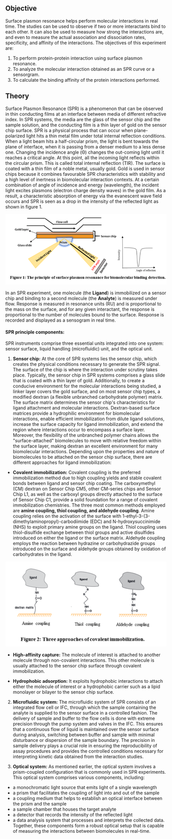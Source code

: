 ## Objective

Surface plasmon resonance helps perform molecular interactions in real time. The studies can be used to observe if two or more interactants bind to each other. It can also be used to measure how strong the interactions are, and even to measure the actual association and dissociation rates, specificity, and affinity of the interactions.
The objectives of this experiment are:
1. To perform protein-protein interaction using surface plasmon resonance.
2. To analyze the molecular interaction obtained as an SPR curve or a sensorgram.
3. To calculate the binding affinity of the protein interactions performed.


## Theory

Surface Plasmon Resonance (SPR) is a phenomenon that can be observed in thin conducting films at an interface between media of different refractive index. In SPR systems, the media are the glass of the sensor chip and the sample solution, and the conducting film is a thin layer of gold on the sensor chip surface. SPR is a physical process that can occur when plane-polarized light hits a thin metal film under total internal reflection conditions. When a light beam hits a half-circular prism, the light is bent towards the plane of interface, when it is passing from a denser medium to a less dense one. Changing the incidence angle (Θ) changes the out-coming light until it reaches a critical angle. At this point, all the incoming light reflects within the circular prism. This is called total internal reflection (TIR). 
The surface is coated with a thin film of a noble metal, usually gold. Gold is used in sensor chips because it combines favourable SPR characteristics with stability and a high level of inertness in biomolecular interaction contexts. At a certain combination of angle of incidence and energy (wavelength), the incident light excites plasmons (electron charge density waves) in the gold film. As a result, a characteristic absorption of energy via the evanescent wave field occurs and SPR is seen as a drop in the intensity of the reflected light as shown in figure 1.


<div align="center">
<img src="images/spr1_theory.png" class="img-fluid">

</div>

In an SPR experiment, one molecule (the **Ligand**) is immobilized on a sensor chip and binding to a second molecule (the **Analyte**) is measured under flow.  Response is measured in resonance units (RU) and is proportional to the mass on the surface, and for any given interactant, the response is proportional to the number of molecules bound to the surface.  Response is recorded and displayed as a sensogram in real time.  

#### **SPR principle components:**

SPR instruments comprise three essential units integrated into one system: sensor surface, liquid handling (microfluidic) unit, and the optical unit.

1. **Sensor chip:** At the core of SPR systems lies the sensor chip, which creates the physical conditions necessary to generate the SPR signal. The surface of the chip is where the interaction under scrutiny takes place. Typically, the sensor chip in SPR systems comprises a glass slide that is coated with a thin layer of gold. Additionally, to create a conducive environment for the molecular interactions being studied, a linker layer covers the gold surface, and on most sensor chip types, a modified dextran (a flexible unbranched carbohydrate polymer) matrix. The surface matrix determines the sensor chip's characteristics for ligand attachment and molecular interactions.
Dextran-based surface matrices provide a hydrophilic environment for biomolecular interactions, enable efficient immobilization from dilute ligand solutions, increase the surface capacity for ligand immobilization, and extend the region where interactions occur to encompass a surface layer. Moreover, the flexibility of the unbranched polymer chains allows the "surface-attached" biomolecules to move with relative freedom within the surface layer, making dextran an excellent environment for many biomolecular interactions.
Depending upon the properties and nature of biomolecules to be attached on the sensor chip surface, there are different approaches for ligand immobilization: 

- **Covalent immobilization:** Covalent coupling is the preferred immobilization method due to high coupling yields and stable covalent bonds between ligand and sensor chip coating. The carboxymethyl (CM) dextran on Sensor Chip CM5, other CM-series chips and Sensor Chip L1, as well as the carboxyl groups directly attached to the surface of Sensor Chip C1, provide a solid foundation for a range of covalent immobilization chemistries. 
The three most common methods employed are **amine coupling, thiol coupling, and aldehyde coupling**. Amine coupling relies on the activation of the surface with 1-ethyl-3-(3-dimethylaminopropyl)-carbodiimide (EDC) and N-hydroxysuccinimide (NHS) to exploit primary amine groups on the ligand. Thiol coupling uses thiol-disulfide exchange between thiol groups and active disulfides introduced on either the ligand or the surface matrix. Aldehyde coupling employs the reaction between hydrazine or carbohydrazide groups introduced on the surface and aldehyde groups obtained by oxidation of carbohydrates in the ligand.


<div align="center">
<img src="images/spr2_theory.png" class="img-fluid">

</div>

- **High-affinity capture:** The molecule of interest is attached to another molecule through non-covalent interactions. This other molecule is usually attached to the sensor chip surface through covalent immobilization. 

- **Hydrophobic adsorption:** It exploits hydrophobic interactions to attach either the molecule of interest or a hydrophobic carrier such as a lipid monolayer or bilayer to the sensor chip surface.

2. **Microfluidic system:**
The microfluidic system of SPR consists of an integrated flow cell or IFC, through which the sample containing the analyte is supplied to the sensor surface in a controlled fashion. The delivery of sample and buffer to the flow cells is done with extreme precision through the pump system and valves in the IFC. This ensures that a continuous flow of liquid is maintained over the sensor surface during analysis, switching between buffer and sample with minimal disturbance or dispersion of the sample boundary. The precision in sample delivery plays a crucial role in ensuring the reproducibility of assay procedures and provides the controlled conditions necessary for interpreting kinetic data obtained from the interaction studies.


3. **Optical system:**
As mentioned earlier, the optical system involves a prism-coupled configuration that is commonly used in SPR experiments. This optical system comprises various components, including:
- a monochromatic light source that emits light of a single wavelength
- a prism that facilitates the coupling of light into and out of the sample
- a coupling medium that helps to establish an optical interface between the prism and the sample
- a sample chamber that houses the target analyte
- a detector that records the intensity of the reflected light
- a data analysis system that processes and interprets the collected data. 
Together, these components form a robust optical setup that is capable of measuring the interactions between biomolecules in real-time.


